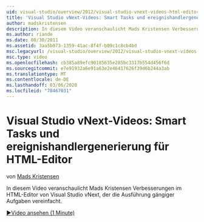 ```yaml
---
uid: visual-studio/overview/2012/visual-studio-vnext-videos-html-editor-smart-tasks-and-event-handler-generation
title: 'Visual Studio vNext-Videos: Smart Tasks und ereignishandlergenerierung von HTML-Editor | Microsoft-Dokumentation'
author: madskristensen
description: In diesem Video veranschaulicht Mads Kristensen Verbesserungen im HTML-Editor von Visual Studio vNext, der die Ausführung gängiger Aufgaben vereinfacht.
ms.author: riande
ms.date: 08/30/2011
ms.assetid: 3aa5b073-1359-41ac-8f4f-b09c1c8cb4bd
msc.legacyurl: /visual-studio/overview/2012/visual-studio-vnext-videos-html-editor-smart-tasks-and-event-handler-generation
msc.type: video
ms.openlocfilehash: cb385a89efc90185635e285bc3317b554d456f6d
ms.sourcegitcommit: e7e91932a6e91a63e2e46417626f39d6b244a3ab
ms.translationtype: MT
ms.contentlocale: de-DE
ms.lasthandoff: 03/06/2020
ms.locfileid: "78467031"
---
```

# <a name="visual-studio-vnext-videos-html-editor-smart-tasks-and-event-handler-generation"></a>Visual Studio vNext-Videos: Smart Tasks und ereignishandlergenerierung für HTML-Editor

von [Mads Kristensen](https://github.com/madskristensen)

In diesem Video veranschaulicht Mads Kristensen Verbesserungen im HTML-Editor von Visual Studio vNext, der die Ausführung gängiger Aufgaben vereinfacht.

[&#9654;Video ansehen (1 Minute)](https://channel9.msdn.com/Blogs/ASP-NET-Site-Videos/visual-studio-vnext-videos-html-editor-smart-tasks-and-event-handler-generation)
